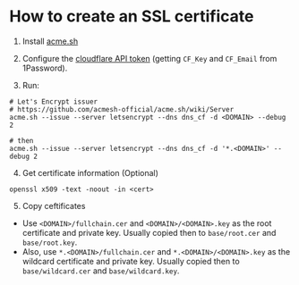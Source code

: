 # How to create an SSL certificate

1. Install [acme.sh](https://github.com/acmesh-official/acme.sh#1-how-to-install)

2. Configure the [cloudflare API token](https://github.com/acmesh-official/acme.sh/wiki/dnsapi#1-cloudflare-option) (getting `CF_Key` and `CF_Email` from 1Password). 

3. Run:

```shell
# Let's Encrypt issuer
# https://github.com/acmesh-official/acme.sh/wiki/Server
acme.sh --issue --server letsencrypt --dns dns_cf -d <DOMAIN> --debug 2

# then
acme.sh --issue --server letsencrypt --dns dns_cf -d '*.<DOMAIN>' --debug 2
```

4. Get certificate information (Optional)

```shell
openssl x509 -text -noout -in <cert>
```

5. Copy ceftificates

- Use `<DOMAIN>/fullchain.cer` and `<DOMAIN>/<DOMAIN>.key` as the root certificate and private key. Usually copied then to `base/root.cer` and `base/root.key`.
- Also, use `*.<DOMAIN>/fullchain.cer` and `*.<DOMAIN>/<DOMAIN>.key` as the wildcard certificate and private key. Usually copied then to `base/wildcard.cer` and `base/wildcard.key`.
